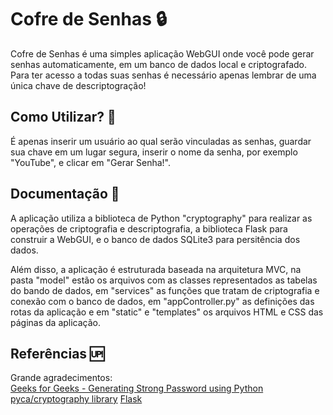 # Cofre de Senhas 🔒

Cofre de Senhas é uma simples aplicação WebGUI onde você pode gerar senhas automaticamente, em um banco de dados local e criptografado.<br/> Para ter acesso a todas suas senhas é necessário apenas lembrar de uma única chave de descriptogração!

## Como Utilizar? 🤔

É apenas inserir um usuário ao qual serão vinculadas as senhas, guardar sua chave em um lugar segura, inserir o nome da senha, por exemplo "YouTube", e clicar em "Gerar Senha!".

## Documentação 📄

A aplicação utiliza a biblioteca de Python "cryptography" para realizar as operações de criptografia e descriptografia, a biblioteca Flask para construir a WebGUI, e o banco de dados SQLite3 para persitência dos dados.

Além disso, a aplicação é estruturada baseada na arquitetura MVC, na pasta "model" estão os arquivos com as classes representados as tabelas do bando de dados, em "services" as funções que tratam de criptografia e conexão com o banco de dados, em "appController.py" as definições das rotas da aplicação e em "static" e "templates" os arquivos HTML e CSS das páginas da aplicação.

## Referências 🆙

Grande agradecimentos:<br>
 <a href="https://www.geeksforgeeks.org/generating-strong-password-using-python/">Geeks for Geeks - Generating Strong Password using Python</a><br>
<a href="https://cryptography.io/en/latest/">pyca/cryptography library</a>
<a href="https://flask.palletsprojects.com/en/stable/">Flask</a>
